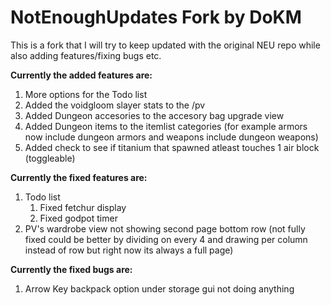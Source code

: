 
# NotEnoughUpdates Fork by DoKM

This is a fork that I will try to keep updated with the original NEU repo while also adding features/fixing bugs etc.

**Currently the added features are:**

1. More options for the Todo list
2. Added the voidgloom slayer stats to the /pv
3. Added Dungeon accesories to the accesory bag upgrade view
4. Added Dungeon items to the itemlist categories (for example armors now include dungeon armors and weapons include dungeon weapons)
5. Added check to see if titanium that spawned atleast touches 1 air block (toggleable)

**Currently the fixed features are:**

1. Todo list
	1. Fixed fetchur display
	2. Fixed godpot timer
2. PV's wardrobe view not showing second page bottom row (not fully fixed could be better by dividing on every 4 and drawing per column instead of row but right now its always a full page)


**Currently the fixed bugs are:**

1. Arrow Key backpack option under storage gui not doing anything



